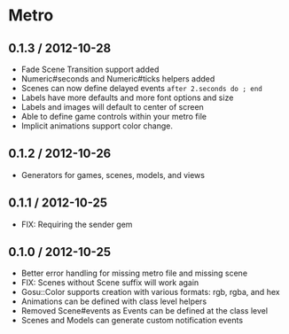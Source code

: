 # Metro

## 0.1.3 / 2012-10-28

* Fade Scene Transition support added
* Numeric#seconds and Numeric#ticks helpers added
* Scenes can now define delayed events `after 2.seconds do ; end`
* Labels have more defaults and more font options and size
* Labels and images will default to center of screen
* Able to define game controls within your metro file
* Implicit animations support color change.

## 0.1.2 / 2012-10-26

* Generators for games, scenes, models, and views

## 0.1.1 / 2012-10-25

* FIX: Requiring the sender gem

## 0.1.0 / 2012-10-25

* Better error handling for missing metro file and missing scene
* FIX: Scenes without Scene suffix will work again
* Gosu::Color supports creation with various formats: rgb, rgba, and hex
* Animations can be defined with class level helpers
* Removed Scene#events as Events can be defined at the class level
* Scenes and Models can generate custom notification events
